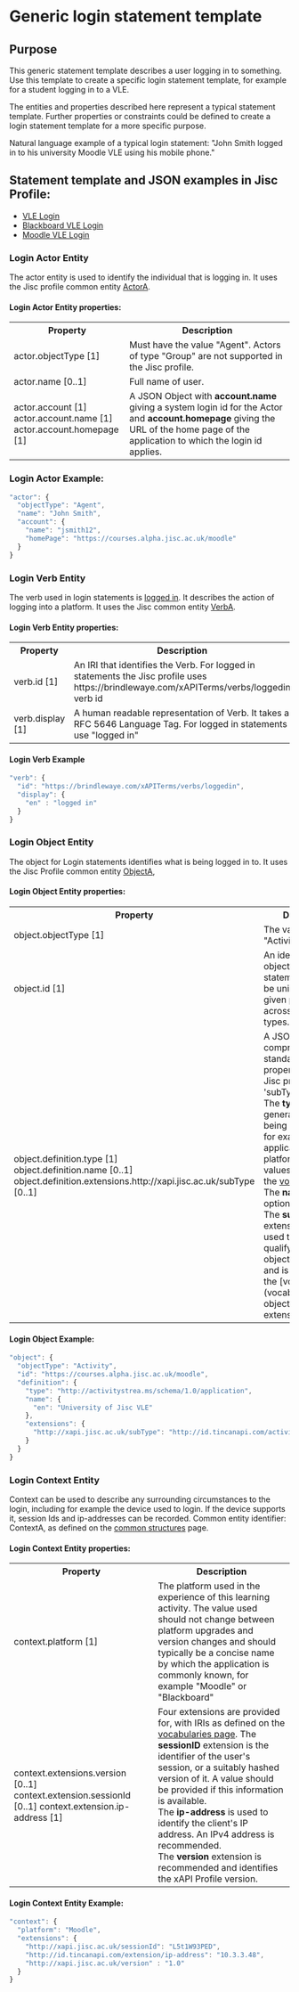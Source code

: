 # Generic login statement template

## Purpose
This generic statement template describes a user logging in to something. Use this template to create a specific login statement template, for example for a student logging in to a VLE.

The entities and properties described here represent a typical statement template. Further properties or constraints could be defined to create a login statement template for a more specific purpose.

Natural language example of a typical login statement: "John Smith logged in to his university Moodle VLE using his mobile phone."

## Statement template and JSON examples in Jisc Profile:

- [VLE Login](/recipes/vle/login.md)
- [Blackboard VLE Login](/vle/blackboard/loggedin.json)
- [Moodle VLE Login](/vle/moodle/login.js)

### Login Actor Entity
The actor entity is used to identify the individual that is logging in. It uses the Jisc profile common entity [ActorA](/common_structures.md#actora).

#### Login Actor Entity properties:

<table>
<tr><th>Property</th><th>Description</th></tr>
<tr>
<td>actor.objectType [1]</td><td>Must have the value "Agent". Actors of type "Group" are not supported in the Jisc profile.</td>
</tr>
<tr>
<td>actor.name [0..1]</td><td>Full name of user.</td>
</tr>
<tr>
<td>	
actor.account [1] <br/>
actor.account.name [1] <br/>
actor.account.homepage [1] <br/>
</td>
<td>A JSON Object with <b>account.name</b> giving a system login id for the Actor and <b>account.homepage</b> giving the URL of the home page of the application to which the login id applies.</td></tr>
</table>

### Login Actor Example:

``` Javascript
"actor": {
  "objectType": "Agent",
  "name": "John Smith",
  "account": {
    "name": "jsmith12",
    "homePage": "https://courses.alpha.jisc.ac.uk/moodle"
  }
}
```

### Login Verb Entity
The verb used in login statements is [logged in](../vocabulary.md#logged-in). It describes the action of logging into a platform. It uses the Jisc common entity [VerbA](../common_structures.md#verba). 

#### Login Verb Entity properties:
<table>
	<tr><th>Property</th><th>Description</th></tr>
	<tr>
		<td>verb.id [1]</td>
		<td>An IRI that identifies the Verb. For logged in statements the Jisc profile uses https://brindlewaye.com/xAPITerms/verbs/loggedin verb id</td>
	</tr>
	<tr>
		<td>verb.display [1]</td>
		<td>A human readable representation of Verb. It takes a RFC 5646 Language Tag. For logged in statements use "logged in"</td>
	</tr>
</table>

#### Login Verb Example
``` javascript
"verb": {
  "id": "https://brindlewaye.com/xAPITerms/verbs/loggedin",
  "display": {
    "en" : "logged in"
  }
}
```

### Login Object Entity
The object for Login statements identifies what is being logged in to. It uses the Jisc Profile common entity [ObjectA](../common_structures.md#objecta),

#### Login Object Entity properties:
<table>
	<tr><th>Property</th><th>Description</th></tr>
	<tr>
		<td>object.objectType [1]</td>
		<td>The value must be "Activity".</td>
	</tr>
	<tr>
		<td>object.id [1]</td>
		<td>An identifier for the object of the xAPI statement. This must be unique (within a given platform) across all object types.</td>
	</tr>
		<tr>
		<td>object.definition.type [1]<br />
	object.definition.name [0..1]<br />
	object.definition.extensions.http://xapi.jisc.ac.uk/subType [0..1]<br /></td>
		<td>A JSON object comprising both standard xAPI properties and the Jisc profile 'subType' extension.<br/>
    The <b>type</b> classifies generally what is being logged into, for example an application or a platform. Valid values are listed on the <a href="../vocabulary.md#31-activity-types">vocabulary page</a>.<br/>
    The <b>name</b> is optional.<br/>
    The <b>subType</b> extension may be used to further qualify the object.objectType, and is described on the [vocabularies](vocabulary.md#32-object-definition-extensions) page.<br /></tr>
	
</table>

#### Login Object Example:
``` javascript
"object": {
  "objectType": "Activity",
  "id": "https://courses.alpha.jisc.ac.uk/moodle",
  "definition": {
    "type": "http://activitystrea.ms/schema/1.0/application",
    "name": {
      "en": "University of Jisc VLE"
    },
    "extensions": {
      "http://xapi.jisc.ac.uk/subType": "http://id.tincanapi.com/activitytype/lms"
    }
  }
}
```

### Login Context Entity
Context can be used to describe any surrounding circumstances to the login, including for example the device used to login. If the device supports it, session Ids and ip-addresses can be recorded. Common entity identifier: ContextA, as defined on the [common structures](/common_structures.md#contexta) page. 

#### Login Context Entity properties:
<table>
<tr><th>Property</th><th>Description</th></tr>
	<tr><td>context.platform [1]</td>
	<td>The platform used in the experience of this learning activity. The value used should not change between platform upgrades and version changes and should typically be a concise name by which the application is commonly known, for example "Moodle" or "Blackboard"</td></tr>
	<tr><td>context.extensions.version [0..1]
		 context.extension.sessionId [0..1]
		 context.extension.ip-address [1]
		 </td>
		<td>Four extensions are provided for, with IRIs as defined on the <a href="../vocabulary.md#41-context-extensions">vocabularies page</a>.
  	  The <b>sessionID</b> extension is the identifier of the user's session, or a suitably hashed version of it. A value should be provided if this information is available.<br/>
    The <b>ip-address</b> is used to identify the client's IP address. An IPv4 address is recommended.<br/>
    The <b>version</b> extension is recommended and identifies the xAPI Profile version. <br/></td></tr></table>
			
#### Login Context Entity Example:
``` javascript
"context": {
  "platform": "Moodle",
  "extensions": {
    "http://xapi.jisc.ac.uk/sessionId": "L5t1W93PED",
    "http://id.tincanapi.com/extension/ip-address": "10.3.3.48",
    "http://xapi.jisc.ac.uk/version" : "1.0"
  }
}
```



